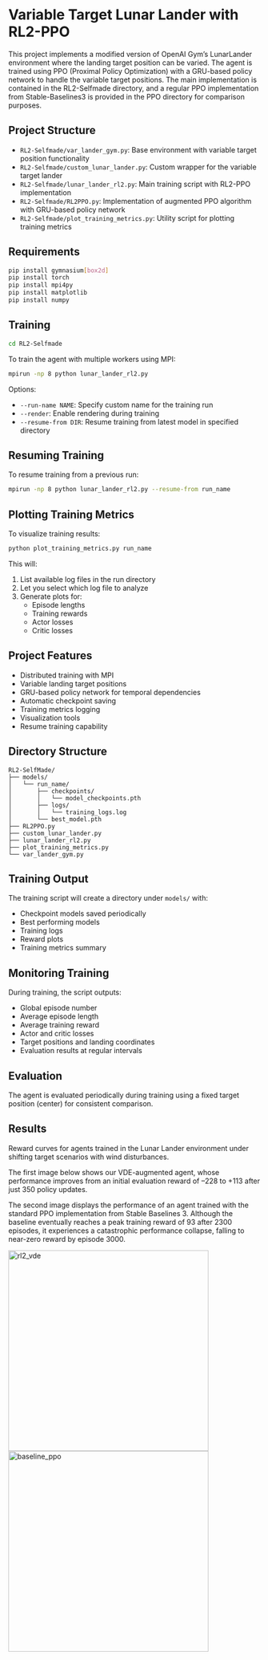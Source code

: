 # Variable Target Lunar Lander with RL2-PPO

This project implements a modified version of OpenAI Gym’s LunarLander environment where the landing target position can be varied. The agent is trained using PPO (Proximal Policy Optimization) with a GRU-based policy network to handle the variable target positions. The main implementation is contained in the RL2-Selfmade directory, and a regular PPO implementation from Stable-Baselines3 is provided in the PPO directory for comparison purposes.

## Project Structure

- `RL2-Selfmade/var_lander_gym.py`: Base environment with variable target position functionality
- `RL2-Selfmade/custom_lunar_lander.py`: Custom wrapper for the variable target lander
- `RL2-Selfmade/lunar_lander_rl2.py`: Main training script with RL2-PPO implementation
- `RL2-Selfmade/RL2PPO.py`: Implementation of augmented PPO algorithm with GRU-based policy network
- `RL2-Selfmade/plot_training_metrics.py`: Utility script for plotting training metrics

## Requirements

```bash
pip install gymnasium[box2d]
pip install torch
pip install mpi4py
pip install matplotlib
pip install numpy
```

## Training


```bash
cd RL2-Selfmade
```

To train the agent with multiple workers using MPI:

```bash
mpirun -np 8 python lunar_lander_rl2.py
```

Options:
- `--run-name NAME`: Specify custom name for the training run
- `--render`: Enable rendering during training
- `--resume-from DIR`: Resume training from latest model in specified directory

## Resuming Training

To resume training from a previous run:

```bash
mpirun -np 8 python lunar_lander_rl2.py --resume-from run_name
```

## Plotting Training Metrics

To visualize training results:

```bash
python plot_training_metrics.py run_name
```

This will:
1. List available log files in the run directory
2. Let you select which log file to analyze
3. Generate plots for:
   - Episode lengths
   - Training rewards
   - Actor losses
   - Critic losses

## Project Features

- Distributed training with MPI
- Variable landing target positions
- GRU-based policy network for temporal dependencies
- Automatic checkpoint saving
- Training metrics logging
- Visualization tools
- Resume training capability

## Directory Structure

```
RL2-SelfMade/
├── models/
│   └── run_name/
│       ├── checkpoints/
│       │   └── model_checkpoints.pth
│       ├── logs/
│       │   └── training_logs.log
│       └── best_model.pth
├── RL2PPO.py
├── custom_lunar_lander.py
├── lunar_lander_rl2.py
├── plot_training_metrics.py
└── var_lander_gym.py
```

## Training Output

The training script will create a directory under `models/` with:
- Checkpoint models saved periodically
- Best performing models
- Training logs
- Reward plots
- Training metrics summary

## Monitoring Training

During training, the script outputs:
- Global episode number
- Average episode length
- Average training reward
- Actor and critic losses
- Target positions and landing coordinates
- Evaluation results at regular intervals

## Evaluation

The agent is evaluated periodically during training using a fixed target position (center) for consistent comparison. 

## Results 

Reward curves for agents trained in the Lunar Lander environment under shifting target scenarios with wind disturbances.

The first image below shows our VDE-augmented agent, whose performance improves from an initial evaluation reward of –228 to +113 after just 350 policy updates.

The second image displays the performance of an agent trained with the standard PPO implementation from Stable Baselines 3. Although the baseline eventually reaches a peak training reward of 93 after 2300 episodes, it experiences a catastrophic performance collapse, falling to near-zero reward by episode 3000.

<img src="https://github.com/user-attachments/assets/5ab62a8a-9620-4048-953e-966e89767dd0" alt="rl2_vde" width="400px">

<img src="https://github.com/user-attachments/assets/f2c6ef2c-cfa9-4d1d-b485-ee193ab49b10" alt="baseline_ppo" width="400px">







